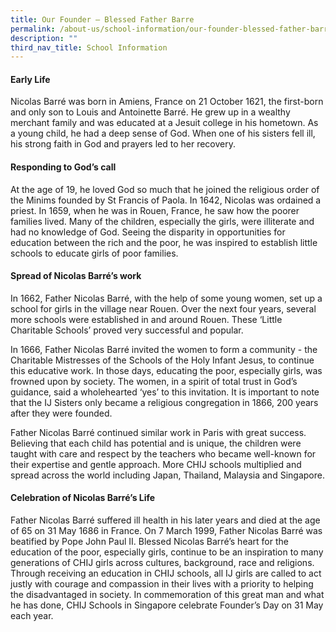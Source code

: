 ```yaml
---
title: Our Founder – Blessed Father Barre
permalink: /about-us/school-information/our-founder-blessed-father-barre/
description: ""
third_nav_title: School Information
---
```

#### Early Life 

Nicolas Barré was born in Amiens, France on 21 October 1621, the first-born and only son to Louis and Antoinette Barré. He grew up in a wealthy merchant family and was educated at a Jesuit college in his hometown. As a young child, he had a deep sense of God. When one of his sisters fell ill, his strong faith in God and prayers led to her recovery. 

#### Responding to God’s call
At the age of 19, he loved God so much that he joined the religious order of the Minims founded by St Francis of Paola. In 1642, Nicolas was ordained a priest. In 1659, when he was in Rouen, France, he saw how the poorer families lived. Many of the children, especially the girls, were illiterate and had no knowledge of God. Seeing the disparity in opportunities for education between the rich and the poor, he was inspired to establish little schools to educate girls of poor families.

#### Spread of Nicolas Barré’s work
In 1662, Father Nicolas Barré, with the help of some young women, set up a school for girls in the village near Rouen. Over the next four years, several more schools were established in and around Rouen. These ‘Little Charitable Schools’ proved very successful and popular. 

In 1666, Father Nicolas Barré invited the women to form a community - the Charitable Mistresses of the Schools of the Holy Infant Jesus, to continue this educative work. In those days, educating the poor, especially girls, was frowned upon by society. The women, in a spirit of total trust in God’s guidance, said a wholehearted ‘yes’ to this invitation. It is important to note that the IJ Sisters only became a religious congregation in 1866, 200 years after they were founded.

Father Nicolas Barré continued similar work in Paris with great success. Believing that each child has potential and is unique, the children were taught with care and respect by the teachers who became well-known for their expertise and gentle approach. More CHIJ schools multiplied and spread across the world including Japan, Thailand, Malaysia and Singapore.

#### Celebration of Nicolas Barré’s Life
Father Nicolas Barré suffered ill health in his later years and died at the age of 65 on 31 May 1686 in France. On 7 March 1999, Father Nicolas Barré was beatified by Pope John Paul II. Blessed Nicolas Barré’s heart for the education of the poor, especially girls, continue to be an inspiration to many generations of CHIJ girls across cultures, background, race and religions. Through receiving an education in CHIJ schools, all IJ girls are called to act justly with courage and compassion in their lives with a priority to helping the disadvantaged in society. 
In commemoration of this great man and what he has done, CHIJ Schools in Singapore celebrate Founder’s Day on 31 May each year.